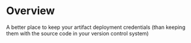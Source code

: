 # Overview
A better place to keep your artifact deployment credentials (than keeping them with the source code in your version control system)
